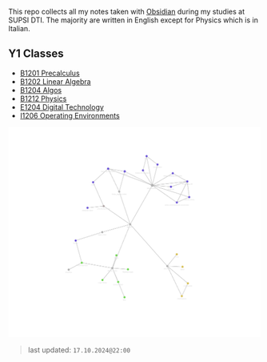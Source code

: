 
This repo collects all my notes taken with [Obsidian](https://obsidian.md/) during my studies at SUPSI DTI. The majority are written in English except for Physics which is in Italian.

## Y1 Classes

- [B1201 Precalculus](./B1201%20Precalculus/precalculus.index)
- [B1202 Linear Algebra](./B1202%20Linear%20Algebra/linear_algebra.index)
- [B1204 Algos](./B1204%20Algos/algos.index)
- [B1212 Physics](./B1212%20Physics/physics.index)
- [E1204 Digital Technology](./E1204%20DigiTec/digitec.index)
- [I1206 Operating Environments](./I1206%20Envs/env.index)

![graph](./graph.png)

> last updated: `17.10.2024@22:00`
